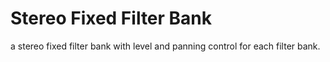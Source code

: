 # Stereo Fixed Filter Bank

a stereo fixed filter bank with level and panning control for each filter bank.